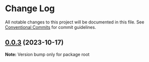 # Change Log

All notable changes to this project will be documented in this file.
See [Conventional Commits](https://conventionalcommits.org) for commit guidelines.

## [0.0.3](https://github.com/westlifeswift/my-monorepo/compare/v0.0.2...v0.0.3) (2023-10-17)

**Note:** Version bump only for package root
